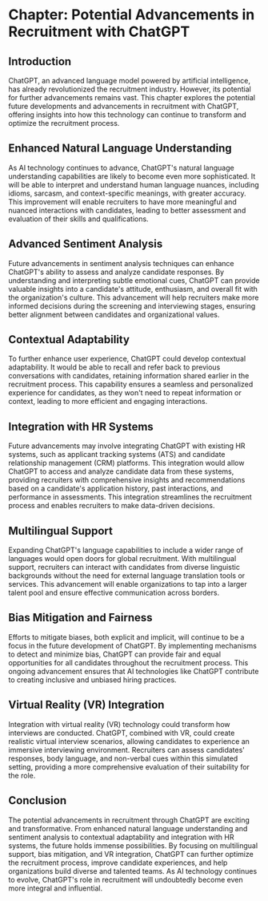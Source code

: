 Chapter: Potential Advancements in Recruitment with ChatGPT
===========================================================

Introduction
------------

ChatGPT, an advanced language model powered by artificial intelligence, has already revolutionized the recruitment industry. However, its potential for further advancements remains vast. This chapter explores the potential future developments and advancements in recruitment with ChatGPT, offering insights into how this technology can continue to transform and optimize the recruitment process.

Enhanced Natural Language Understanding
---------------------------------------

As AI technology continues to advance, ChatGPT's natural language understanding capabilities are likely to become even more sophisticated. It will be able to interpret and understand human language nuances, including idioms, sarcasm, and context-specific meanings, with greater accuracy. This improvement will enable recruiters to have more meaningful and nuanced interactions with candidates, leading to better assessment and evaluation of their skills and qualifications.

Advanced Sentiment Analysis
---------------------------

Future advancements in sentiment analysis techniques can enhance ChatGPT's ability to assess and analyze candidate responses. By understanding and interpreting subtle emotional cues, ChatGPT can provide valuable insights into a candidate's attitude, enthusiasm, and overall fit with the organization's culture. This advancement will help recruiters make more informed decisions during the screening and interviewing stages, ensuring better alignment between candidates and organizational values.

Contextual Adaptability
-----------------------

To further enhance user experience, ChatGPT could develop contextual adaptability. It would be able to recall and refer back to previous conversations with candidates, retaining information shared earlier in the recruitment process. This capability ensures a seamless and personalized experience for candidates, as they won't need to repeat information or context, leading to more efficient and engaging interactions.

Integration with HR Systems
---------------------------

Future advancements may involve integrating ChatGPT with existing HR systems, such as applicant tracking systems (ATS) and candidate relationship management (CRM) platforms. This integration would allow ChatGPT to access and analyze candidate data from these systems, providing recruiters with comprehensive insights and recommendations based on a candidate's application history, past interactions, and performance in assessments. This integration streamlines the recruitment process and enables recruiters to make data-driven decisions.

Multilingual Support
--------------------

Expanding ChatGPT's language capabilities to include a wider range of languages would open doors for global recruitment. With multilingual support, recruiters can interact with candidates from diverse linguistic backgrounds without the need for external language translation tools or services. This advancement will enable organizations to tap into a larger talent pool and ensure effective communication across borders.

Bias Mitigation and Fairness
----------------------------

Efforts to mitigate biases, both explicit and implicit, will continue to be a focus in the future development of ChatGPT. By implementing mechanisms to detect and minimize bias, ChatGPT can provide fair and equal opportunities for all candidates throughout the recruitment process. This ongoing advancement ensures that AI technologies like ChatGPT contribute to creating inclusive and unbiased hiring practices.

Virtual Reality (VR) Integration
--------------------------------

Integration with virtual reality (VR) technology could transform how interviews are conducted. ChatGPT, combined with VR, could create realistic virtual interview scenarios, allowing candidates to experience an immersive interviewing environment. Recruiters can assess candidates' responses, body language, and non-verbal cues within this simulated setting, providing a more comprehensive evaluation of their suitability for the role.

Conclusion
----------

The potential advancements in recruitment through ChatGPT are exciting and transformative. From enhanced natural language understanding and sentiment analysis to contextual adaptability and integration with HR systems, the future holds immense possibilities. By focusing on multilingual support, bias mitigation, and VR integration, ChatGPT can further optimize the recruitment process, improve candidate experiences, and help organizations build diverse and talented teams. As AI technology continues to evolve, ChatGPT's role in recruitment will undoubtedly become even more integral and influential.
